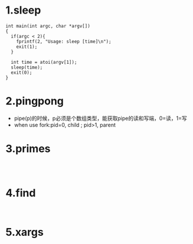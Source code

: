 # 1.sleep
```
int main(int argc, char *argv[])  
{
  if(argc < 2){
    fprintf(2, "Usage: sleep [time]\n");
    exit(1);
  }

  int time = atoi(argv[1]);
  sleep(time);
  exit(0);
}
```
# 2.pingpong
* pipe(p)的时候，p必须是个数组类型，能获取pipe的读和写端，0=读，1=写 <br>
* when use fork:pid=0, child ; pid>1, parent <br>


# 3.primes
```



```

# 4.find
```


```

# 5.xargs
```



```
